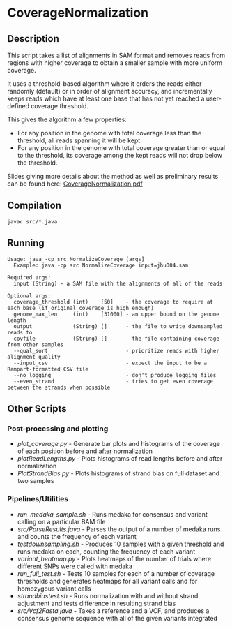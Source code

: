 # CoverageNormalization

## Description

This script takes a list of alignments in SAM format and removes reads from regions with higher coverage to obtain a smaller sample with more uniform coverage.

It uses a threshold-based algorithm where it orders the reads either randomly (default) or in order of alignment accuracy, and incrementally keeps reads which have at least one base that has not yet reached a user-defined coverage threshold.

This gives the algorithm a few properties:
* For any position in the genome with total coverage less than the threshold, all reads spanning it will be kept
* For any position in the genome with total coverage greater than or equal to the threshold, its coverage among the kept reads will not drop below the threshold.

Slides giving more details about the method as well as preliminary results can be found here: [CoverageNormalization.pdf](https://github.com/mkirsche/CoverageNormalization/blob/master/slides/CoverageNormalization.pdf)

## Compilation

``javac src/*.java``

## Running

```
Usage: java -cp src NormalizeCoverage [args]
  Example: java -cp src NormalizeCoverage input=jhu004.sam

Required args:
  input (String) - a SAM file with the alignments of all of the reads
  
Optional args:
  coverage_threshold (int)    [50]    - the coverage to require at each base (if original coverage is high enough)
  genome_max_len     (int)    [31000] - an upper bound on the genome length
  output             (String) []      - the file to write downsampled reads to
  covfile            (String) []      - the file containing coverage from other samples
  --qual_sort                         - prioritize reads with higher alignment quality
  --input_csv                         - expect the input to be a Rampart-formatted CSV file
  --no_logging                        - don't produce logging files
  --even_strand                       - tries to get even coverage between the strands when possible
  ```
  
## Other Scripts

### Post-processing and plotting
* *plot_coverage.py* - Generate bar plots and histograms of the coverage of each position before and after normalization
* *plotReadLengths.py* - Plots histograms of read lengths before and after normalization
* *PlotStrandBias.py* - Plots histograms of strand bias on full dataset and two samples

### Pipelines/Utilities
* *run_medaka_sample.sh* - Runs medaka for consensus and variant calling on a particular BAM file
* *src/ParseResults.java* - Parses the output of a number of medaka runs and counts the frequency of each variant
* *testdownsampling.sh* - Produces 10 samples with a given threshold and runs medaka on each, counting the frequency of each variant
* *variant_heatmap.py* - Plots heatmaps of the number of trials where different SNPs were called with medaka
* *run_full_test.sh* - Tests 10 samples for each of a number of coverage thresholds and generates heatmaps for all variant calls and for homozygous variant calls
* *strandbiastest.sh* - Runs normalization with and without strand adjustment and tests difference in resulting strand bias
* *src/Vcf2Fasta.java* - Takes a reference and a VCF, and produces a consensus genome sequence with all of the given variants integrated

